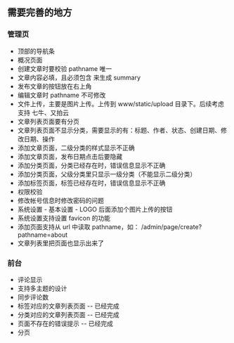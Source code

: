 ## 需要完善的地方

### 管理页

* 顶部的导航条
* 概况页面
* 创建文章时要校验 pathname 唯一
* 文章内容必填，且必须包含 <!--more--> 来生成 summary
* 发布文章的按钮放在右上角
* 编辑文章时 pathname 不可修改
* 文件上传，主要是图片上传。上传到 www/static/upload 目录下。后续考虑支持 七牛、又拍云
* 文章列表页面要有分页
* 文章列表页面不显示分类，需要显示的有：标题、作者、状态、创建日期、修改日期、操作
* 添加文章页面，二级分类的样式显示不正确
* 添加文章页面，发布日期点击后要隐藏
* 添加分类页面，分类已经存在时，错误信息显示不正确
* 添加分类页面，父级分类里只显示一级分类（不能显示二级分类）
* 添加标签页面，标签已经存在时，错误信息显示不正确
* 权限校验
* 修改帐号信息时修改密码的问题
* 系统设置 - 基本设置 - LOGO 后面添加个图片上传的按钮
* 系统设置支持设置 favicon 的功能 
* 添加页面支持从 url 中读取 pathname，如： /admin/page/create?pathname=about
* 文章列表里把页面也显示出来了

### 前台

* 评论显示
* 支持多主题的设计
* 同步评论数
* 标签对应的文章列表页面  -- 已经完成
* 分类对应的文章列表页面  -- 已经完成
* 页面不存在的错误提示 -- 已经完成
* 分页
